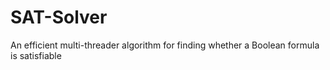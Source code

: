# SAT-Solver
An efficient multi-threader algorithm for finding whether a Boolean formula is satisfiable

